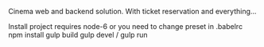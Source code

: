 Cinema web and backend solution. With ticket reservation and everything...

Install project
  requires node-6 or you need to change preset in .babelrc
  npm install 
  gulp build
  gulp devel / gulp run
